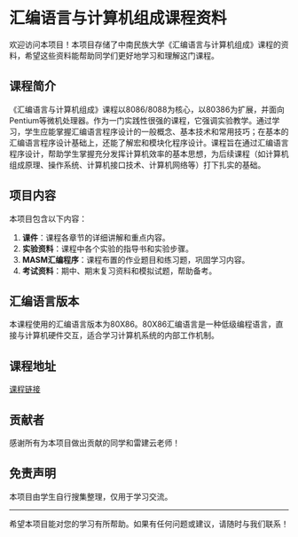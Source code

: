 # 汇编语言与计算机组成课程资料

欢迎访问本项目！本项目存储了中南民族大学《汇编语言与计算机组成》课程的资料，希望这些资料能帮助同学们更好地学习和理解这门课程。

## 课程简介

《汇编语言与计算机组成》课程以8086/8088为核心，以80386为扩展，并面向Pentium等微机处理器。作为一门实践性很强的课程，它强调实验教学。通过学习，学生应能掌握汇编语言程序设计的一般概念、基本技术和常用技巧；在基本的汇编语言程序设计基础上，还能了解宏和模块化程序设计。课程旨在通过汇编语言程序设计，帮助学生掌握充分发挥计算机效率的基本思想，为后续课程（如计算机组成原理、操作系统、计算机接口技术、计算机网络等）打下扎实的基础。

## 项目内容

本项目包含以下内容：

1. **课件**：课程各章节的详细讲解和重点内容。
2. **实验资料**：课程中各个实验的指导书和实验步骤。
3. **MASM汇编程序**：课程布置的作业题目和练习题，巩固学习内容。
4. **考试资料**：期中、期末复习资料和模拟试题，帮助备考。

## 汇编语言版本

本课程使用的汇编语言版本为80X86。80X86汇编语言是一种低级编程语言，直接与计算机硬件交互，适合学习计算机系统的内部工作机制。

## 课程地址

[课程链接](https://mooc1.chaoxing.com/course/240978581.html?clazzId=92735757)

## 贡献者

感谢所有为本项目做出贡献的同学和雷建云老师！

## 免责声明

本项目由学生自行搜集整理，仅用于学习交流。

---

希望本项目能对您的学习有所帮助。如果有任何问题或建议，请随时与我们联系！
